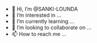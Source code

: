 - 👋 Hi, I’m @SANKI-LOUNDA
- 👀 I’m interested in ...
- 🌱 I’m currently learning ...
- 💞️ I’m looking to collaborate on ...
- 📫 How to reach me ...

<!---
SANKI-LOUNDA/SANKI-LOUNDA is a ✨ special ✨ repository because its `README.md` (this file) appears on your GitHub profile.
You can click the Preview link to take a look at your changes.
--->

